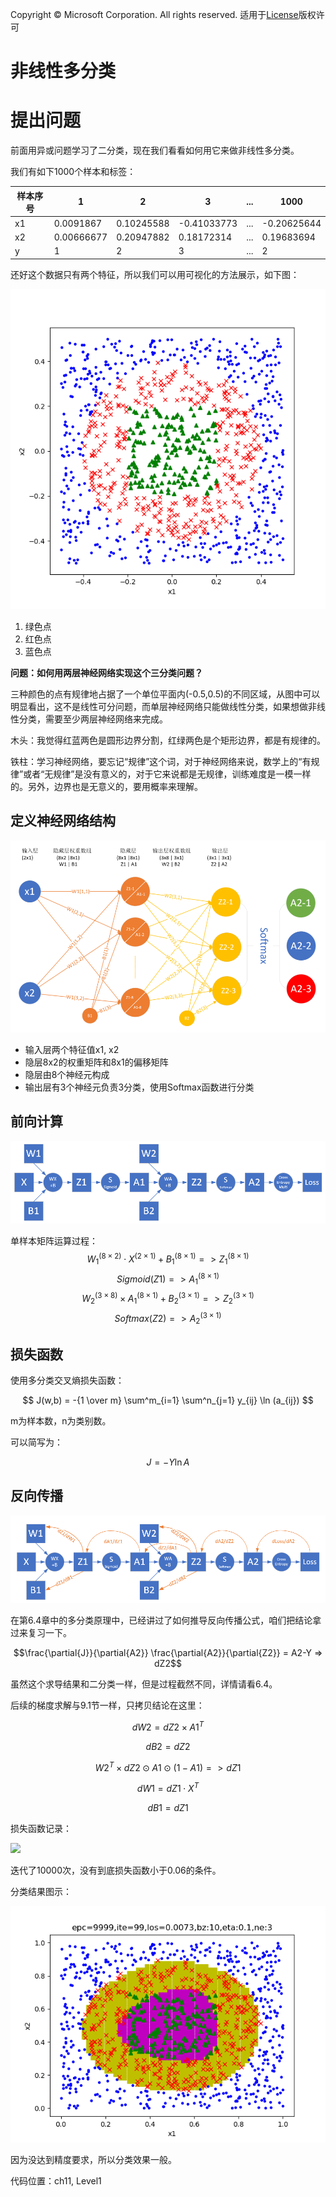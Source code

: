 Copyright © Microsoft Corporation. All rights reserved.
  适用于[License](https://github.com/Microsoft/ai-edu/blob/master/LICENSE.md)版权许可

# 非线性多分类


# 提出问题

前面用异或问题学习了二分类，现在我们看看如何用它来做非线性多分类。

我们有如下1000个样本和标签：

|样本序号|1|2|3|...|1000|
|---|---|---|---|---|---|
|x1|0.0091867|0.10245588|-0.41033773|...|-0.20625644|
|x2|0.00666677|0.20947882|0.18172314|...|0.19683694|
|y|1|2|3|...|2|

还好这个数据只有两个特征，所以我们可以用可视化的方法展示，如下图：

<img src='./Images/11/data.png'/>

1. 绿色点
2. 红色点
3. 蓝色点

**问题：如何用两层神经网络实现这个三分类问题？**

三种颜色的点有规律地占据了一个单位平面内(-0.5,0.5)的不同区域，从图中可以明显看出，这不是线性可分问题，而单层神经网络只能做线性分类，如果想做非线性分类，需要至少两层神经网络来完成。

木头：我觉得红蓝两色是圆形边界分割，红绿两色是个矩形边界，都是有规律的。

铁柱：学习神经网络，要忘记“规律”这个词，对于神经网络来说，数学上的“有规律”或者“无规律”是没有意义的，对于它来说都是无规律，训练难度是一模一样的。另外，边界也是无意义的，要用概率来理解。

## 定义神经网络结构

<img src='./Images/11/nn.png'/>

- 输入层两个特征值x1, x2
- 隐层8x2的权重矩阵和8x1的偏移矩阵
- 隐层由8个神经元构成
- 输出层有3个神经元负责3分类，使用Softmax函数进行分类

## 前向计算

<img src='./Images/11/multiple_forward.png'/>


单样本矩阵运算过程：
$$W_1^{(8 \times 2)} \cdot X^{(2 \times 1)} + B_1^{(8 \times 1)} => Z_1^{(8 \times 1)}$$
$$Sigmoid(Z1) => A_1^{(8 \times 1)}$$
$$W_2^{(3 \times 8)} \times A_1^{(8 \times 1)} + B_2^{(3 \times 1)} => Z_2^{(3 \times 1)}$$
$$Softmax(Z2) => A_2^{(3 \times 1)}$$

## 损失函数

使用多分类交叉熵损失函数：

$$
J(w,b) = -{1 \over m} \sum^m_{i=1} \sum^n_{j=1} y_{ij} \ln (a_{ij})
$$

m为样本数，n为类别数。

可以简写为：

$$
J = -Y \ln A
$$


## 反向传播

<img src='./Images/11/multiple_backward.png'/>

在第6.4章中的多分类原理中，已经讲过了如何推导反向传播公式，咱们把结论拿过来复习一下。

$$\frac{\partial{J}}{\partial{A2}} \frac{\partial{A2}}{\partial{Z2}} = A2-Y => dZ2$$

虽然这个求导结果和二分类一样，但是过程截然不同，详情请看6.4。

后续的梯度求解与9.1节一样，只拷贝结论在这里：

$$dW2=dZ2 \times A1^T \tag{2}$$

$$dB2=dZ2 \tag{3}$$

$$W2^T \times dZ2 \odot A1 \odot (1-A1) => dZ1 \tag{4}$$

$$dW1= dZ1 \cdot X^T \tag{5}$$

$$dB1= dZ1 \tag{6}$$

损失函数记录：

<img src='./Images/11/multiple_loss.png'/>

迭代了10000次，没有到底损失函数小于0.06的条件。

分类结果图示：

<img src='./Images/11/multiple_result.png'/>

因为没达到精度要求，所以分类效果一般。

代码位置：ch11, Level1

